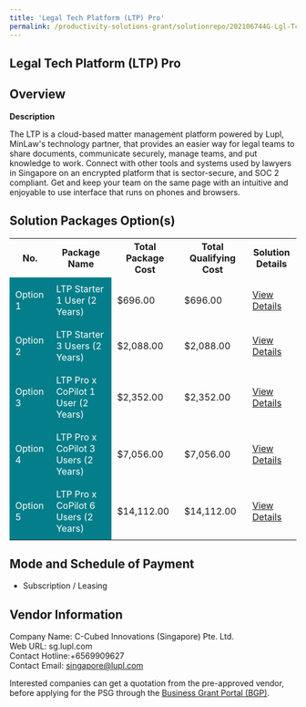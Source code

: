 ```yaml
---
title: 'Legal Tech Platform (LTP) Pro'
permalink: /productivity-solutions-grant/solutionrepo/202106744G-Lgl-Tch-Pltform-LTP-Pro-G
---
```


## Legal Tech Platform (LTP) Pro

## Overview

**Description**

The LTP is a cloud-based matter management platform powered by Lupl, MinLaw's technology partner, that provides an easier way for legal teams to share documents, communicate securely, manage teams, and put knowledge to work. Connect with other tools and systems used by lawyers in Singapore on an encrypted platform that is sector-secure, and SOC 2 compliant. Get and keep your team on the same page with an intuitive and enjoyable to use interface that runs on phones and browsers.

## Solution Packages Option(s)

<table>
<tr>
<th><b>No.</b></th>
<th><b>Package Name</b></th>
<th><b>Total Package Cost</b></th>
<th><b>Total Qualifying Cost</b></th>
<th><b>Solution Details</b></th>
</tr>
<tr>
<td style='padding: 10px; background-color: #037E8A; color: #FFFFFF;'>Option 1</td>
<td style='padding: 10px; background-color: #037E8A; color: #FFFFFF;'>LTP Starter 1 User (2 Years)</td>
<td style='padding: 10px;'>$696.00</td>
<td style='padding: 10px;'>$696.00</td>
<td style='padding: 10px;'><a href='/images/psg/202106744G_20230097_05092024_Desensitised_Annex3_Part1.pdf' target='_blank'>View Details</a></td>
</tr>
<tr>
<td style='padding: 10px; background-color: #037E8A; color: #FFFFFF;'>Option 2</td>
<td style='padding: 10px; background-color: #037E8A; color: #FFFFFF;'>LTP Starter 3 Users (2 Years)</td>
<td style='padding: 10px;'>$2,088.00</td>
<td style='padding: 10px;'>$2,088.00</td>
<td style='padding: 10px;'><a href='/images/psg/202106744G_20230097_05092024_Desensitised_Annex3_Part2.pdf' target='_blank'>View Details</a></td>
</tr>
<tr>
<td style='padding: 10px; background-color: #037E8A; color: #FFFFFF;'>Option 3</td>
<td style='padding: 10px; background-color: #037E8A; color: #FFFFFF;'>LTP Pro x CoPilot 1 User (2 Years)</td>
<td style='padding: 10px;'>$2,352.00</td>
<td style='padding: 10px;'>$2,352.00</td>
<td style='padding: 10px;'><a href='/images/psg/202106744G_20230097_05092024_Desensitised_Annex3_Part3.pdf' target='_blank'>View Details</a></td>
</tr>
<tr>
<td style='padding: 10px; background-color: #037E8A; color: #FFFFFF;'>Option 4</td>
<td style='padding: 10px; background-color: #037E8A; color: #FFFFFF;'>LTP Pro x CoPilot 3 Users (2 Years)</td>
<td style='padding: 10px;'>$7,056.00</td>
<td style='padding: 10px;'>$7,056.00</td>
<td style='padding: 10px;'><a href='/images/psg/202106744G_20230097_05092024_Desensitised_Annex3_Part4.pdf' target='_blank'>View Details</a></td>
</tr>
<tr>
<td style='padding: 10px; background-color: #037E8A; color: #FFFFFF;'>Option 5</td>
<td style='padding: 10px; background-color: #037E8A; color: #FFFFFF;'>LTP Pro x CoPilot 6 Users (2 Years)</td>
<td style='padding: 10px;'>$14,112.00</td>
<td style='padding: 10px;'>$14,112.00</td>
<td style='padding: 10px;'><a href='/images/psg/202106744G_20230097_05092024_Desensitised_Annex3_Part5.pdf' target='_blank'>View Details</a></td>
</tr>
</table>

## Mode and Schedule of Payment

 - Subscription / Leasing

## Vendor Information

 Company Name: C-Cubed Innovations (Singapore) Pte. Ltd.<br>Web URL: sg.lupl.com <br>Contact Hotline:+6569909627<br>Contact Email: singapore@lupl.com 

Interested companies can get a quotation from the pre-approved vendor, before applying for the PSG through the <a href='https://www.businessgrants.gov.sg/' target='_blank' rel='noopener'>Business Grant Portal (BGP)</a>.

<script src="/jquery/resize-tables.js"></script>
